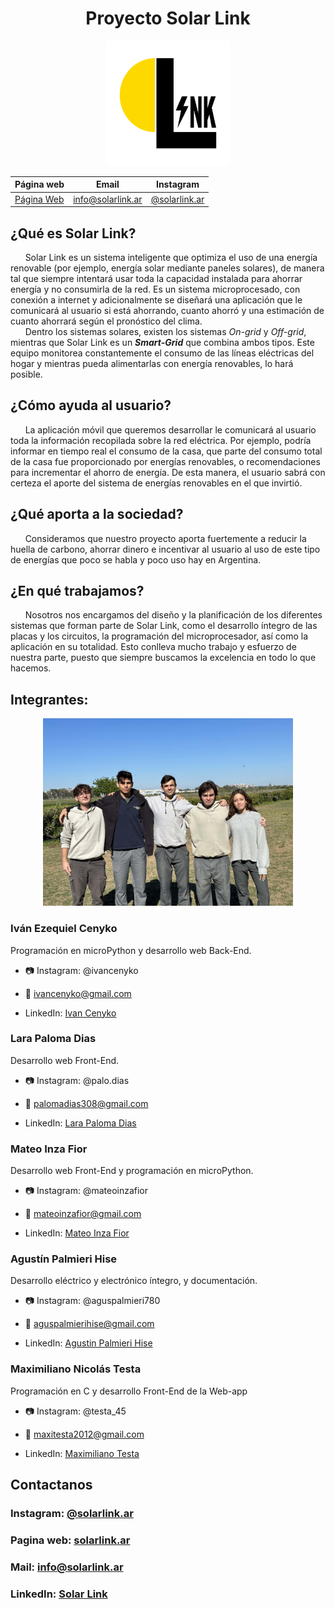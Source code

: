 <div align="center">

# Proyecto Solar Link

<img src="\Imagenes\SolarLink logo.png" height="200"/>

| Página web | Email | Instagram |
|------------|-------|-----------|
|[Página Web](https://www.solarlink.ar)|info@solarlink.ar|[@solarlink.ar](https://www.instagram.com/solarlink.ar/)|

</div>

## ¿Qué es Solar Link?
&nbsp;&nbsp;&nbsp;&nbsp;&nbsp;&nbsp;Solar Link es un sistema inteligente que optimiza el uso de una energía renovable (por ejemplo, energía solar mediante paneles solares), de manera tal que siempre intentará usar toda la capacidad instalada para ahorrar energía y no consumirla de la red. Es un sistema microprocesado, con conexión a internet y adicionalmente se diseñará una aplicación que  le comunicará al usuario si está ahorrando, cuanto ahorró y una estimación de cuanto ahorrará según el pronóstico del clima.<br>
&nbsp;&nbsp;&nbsp;&nbsp;&nbsp;&nbsp;Dentro los sistemas solares, existen los sistemas *On-grid* y *Off-grid*, mientras que Solar Link es un ***Smart-Grid*** que combina ambos tipos. Este equipo monitorea constantemente el consumo de las líneas eléctricas del hogar y mientras pueda alimentarlas con energía renovables, lo hará posible.<br>
## ¿Cómo ayuda al usuario?
&nbsp;&nbsp;&nbsp;&nbsp;&nbsp;&nbsp;La aplicación móvil que queremos desarrollar le comunicará al usuario toda la información recopilada sobre la red eléctrica. Por ejemplo, podría informar en tiempo real el consumo de la casa, que parte del consumo total de la casa fue proporcionado por energías renovables, o recomendaciones para incrementar el ahorro de energía. De esta manera, el usuario sabrá con certeza el aporte del sistema de energías renovables en el que invirtió.<br>
## ¿Qué aporta a la sociedad?
&nbsp;&nbsp;&nbsp;&nbsp;&nbsp;&nbsp;Consideramos que nuestro proyecto aporta fuertemente a reducir la huella de carbono, ahorrar dinero e incentivar al usuario al uso de este tipo de energías que poco se habla y poco uso hay en Argentina.<br>
## ¿En qué trabajamos?
&nbsp;&nbsp;&nbsp;&nbsp;&nbsp;&nbsp;Nosotros nos encargamos del diseño y la planificación de los diferentes sistemas que forman parte de Solar Link, como el desarrollo íntegro de las placas y los circuitos, la programación del microprocesador, así como la aplicación en su totalidad. Esto conlleva mucho trabajo y esfuerzo de nuestra parte, puesto que siempre buscamos la excelencia en todo lo que hacemos.<br>

## Integrantes:
<div align="center">

<img src="\Imagenes\Equipo Solar Link.jpg" height="300"/>

</div>

### Iván Ezequiel Cenyko
Programación en microPython y desarrollo web Back-End.

- 📷 Instagram: @ivancenyko

- 📧 ivancenyko@gmail.com

- LinkedIn: [Ivan Cenyko](http://www.linkedin.com/in/ivan-cenyko/)

### Lara Paloma Dias
Desarrollo web Front-End.

- 📷 Instagram: @palo.dias

- 📧 palomadias308@gmail.com

- LinkedIn: [Lara Paloma Dias](http://www.linkedin.com/in/lara-paloma-dias-598bb9288/)

### Mateo Inza Fior
Desarrollo web Front-End y programación en microPython.


- 📷 Instagram: @mateoinzafior

- 📧 mateoinzafior@gmail.com

- LinkedIn: [Mateo Inza Fior](http://www.linkedin.com/in/mateoinzafior/)

### Agustín Palmieri Hise
Desarrollo eléctrico y electrónico íntegro, y documentación.

- 📷 Instagram: @aguspalmieri780

- 📧 aguspalmierihise@gmail.com

- LinkedIn: [Agustin Palmieri Hise](http://www.linkedin.com/in/agustin-palmieri-hise/)

### Maximiliano Nicolás Testa
Programación en C y desarrollo Front-End de la Web-app

- 📷 Instagram: @testa_45

- 📧 maxitesta2012@gmail.com

- LinkedIn: [Maximiliano Testa](http://www.linkedin.com/in/maximiliano-testa/)

## Contactanos

### Instagram: [@solarlink.ar](https://www.instagram.com/solarlink.ar/)

### Pagina web: [solarlink.ar](https://www.solarlink.ar)

### Mail: info@solarlink.ar

### LinkedIn: [Solar Link](https://www.linkedin.com/company/solarlink-ar/?lipi=urn%3Ali%3Apage%3Ad_flagship3_search_srp_all%3BkHWPFMi%2BQiSqZ7LunD5%2FrA%3D%3D)
